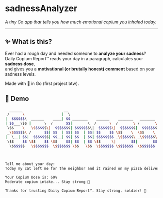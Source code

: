 # sadnessAnalyzer
*A tiny Go app that tells you how much emotional copium you inhaled today.*

---

## ✨ What is this?

Ever had a rough day and needed someone to **analyze your sadness**?  
Daily Copium Report™ reads your day in a paragraph, calculates your **sadness dose**,  
and gives you a **motivational (or brutally honest) comment** based on your sadness levels.  

Made with 💜 in Go (first project btw).

## 📸 Demo
```bash
  ______                   __                                                 ______                       __                                         
 /      \                 |  \                                               /      \                     |  \                                        
|  $$$$$$\  ______    ____| $$ _______    ______    _______   _______       |  $$$$$$\ _______    ______  | $$ __    __  ________   ______    ______  
| $$___\$$ |      \  /      $$|       \  /      \  /       \ /       \      | $$__| $$|       \  |      \ | $$|  \  |  \|        \ /      \  /      \ 
 \$$    \   \$$$$$$\|  $$$$$$$| $$$$$$$\|  $$$$$$\|  $$$$$$$|  $$$$$$$      | $$    $$| $$$$$$$\  \$$$$$$\| $$| $$  | $$ \$$$$$$$$|  $$$$$$\|  $$$$$$\
 _\$$$$$$\ /      $$| $$  | $$| $$  | $$| $$    $$ \$$    \  \$$    \       | $$$$$$$$| $$  | $$ /      $$| $$| $$  | $$  /    $$ | $$    $$| $$   \$$
|  \__| $$|  $$$$$$$| $$__| $$| $$  | $$| $$$$$$$$ _\$$$$$$\ _\$$$$$$\      | $$  | $$| $$  | $$|  $$$$$$$| $$| $$__/ $$ /  $$$$_ | $$$$$$$$| $$      
 \$$    $$ \$$    $$ \$$    $$| $$  | $$ \$$     \|       $$|       $$      | $$  | $$| $$  | $$ \$$    $$| $$ \$$    $$|  $$    \ \$$     \| $$      
  \$$$$$$   \$$$$$$$  \$$$$$$$ \$$   \$$  \$$$$$$$ \$$$$$$$  \$$$$$$$        \$$   \$$ \$$   \$$  \$$$$$$$ \$$ _\$$$$$$$ \$$$$$$$$  \$$$$$$$ \$$      
                                                                                                              |  \__| $$                              
                                                                                                               \$$    $$                              
                                                                                                                \$$$$$$                               
Tell me about your day:
Today my cat left me for the neighbor and it rained on my pizza delivery.

Your Copium Dose is: 60%
Moderate copium intake... Stay strong 🫡

Thanks for trusting Daily Copium Report™. Stay strong, soldier! 🫡
